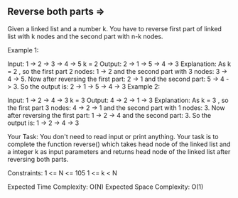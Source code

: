 Reverse both parts  =>
------------------



Given a linked list and a number k. You have to reverse first part of linked list with k nodes and the second part with n-k nodes.

Example 1:

Input: 1 -> 2 -> 3 -> 4 -> 5
k = 2
Output: 2 -> 1 -> 5 -> 4 -> 3
Explanation: As k = 2 , so the first part 2
nodes: 1 -> 2 and the second part with 3 nodes:
3 -> 4 -> 5. Now after reversing the first part: 
2 -> 1 and the second part: 5 -> 4 -> 3.
So the output is: 2 -> 1 -> 5 -> 4 -> 3
Example 2:

Input: 1 -> 2 -> 4 -> 3
k = 3
Output: 4 -> 2 -> 1 -> 3
Explanation: As k = 3 , so the first part 
3 nodes: 4 -> 2 -> 1 and the second part
with 1 nodes: 3. Now after reversing the 
first part: 1 -> 2 -> 4 and the 
second part: 3. So the output is: 1 -> 2 -> 4 -> 3
 

Your Task:
You don't need to read input or print anything. Your task is to complete the function reverse() which takes head node of the linked list and a integer k as input parameters and returns head node of the linked list after reversing both parts. 


Constraints:
1 <= N <= 105 
1 <= k < N 

Expected Time Complexity: O(N)
Expected Space Complexity: O(1)


